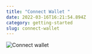 ```yaml
---
title: "Connect Wallet "
date: 2022-03-16T16:21:54.894Z
category: getting-started
slug: connect-wallet
---
```

![Connect wallet](images/uploads/1.gif)